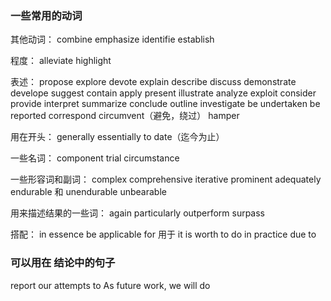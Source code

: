 
### 一些常用的动词


其他动词：
combine
emphasize
identifie
establish


程度：
alleviate
highlight

表述：
propose
explore
devote
explain
describe
discuss
demonstrate
develope
suggest
contain
apply
present
illustrate
analyze
exploit
consider
provide
interpret
summarize
conclude
outline
investigate
be undertaken
be reported
correspond
circumvent（避免，绕过）
hamper

用在开头：
generally
essentially
to date（迄今为止）

一些名词：
component
trial
circumstance

一些形容词和副词：
complex
comprehensive
iterative
prominent
adequately
endurable 和 unendurable
unbearable

用来描述结果的一些词：
again
particularly
outperform
surpass

搭配：
in essence
be applicable for 用于
it is worth to do
in practice
due to

### 可以用在 结论中的句子

report our attempts to
As future work, we will do

